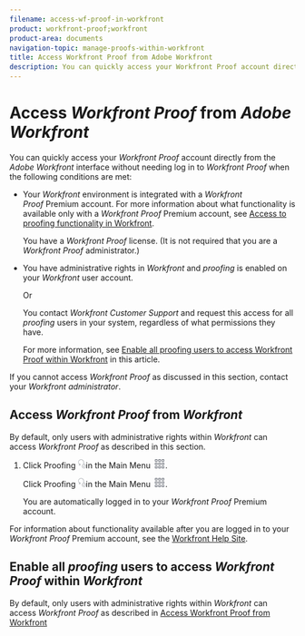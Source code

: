 ```yaml
---
filename: access-wf-proof-in-workfront
product: workfront-proof;workfront
product-area: documents
navigation-topic: manage-proofs-within-workfront
title: Access Workfront Proof from Adobe Workfront
description: You can quickly access your Workfront Proof account directly from the Adobe Workfront interface without needing log in to Workfront Proof when the following conditions are met:
---
```


# Access *Workfront Proof* from *Adobe Workfront*

You can quickly access your *Workfront Proof*&nbsp;account directly from the *Adobe Workfront* interface without&nbsp;needing log in to *Workfront Proof*&nbsp;when the following conditions are met:

* Your *Workfront* environment is integrated with a *Workfront Proof*&nbsp;Premium account. For more information about what functionality is available only with a *Workfront Proof*&nbsp;Premium account, see [Access to proofing functionality in Workfront](../../../administration-and-setup/manage-workfront/configure-proofing/access-to-proofing-functionality.md).

  You have a *Workfront Proof*&nbsp;license. (It is not required that you are a *Workfront Proof*&nbsp;administrator.)

* You have administrative rights in *Workfront* and *proofing* is enabled on your *Workfront* user account.

  Or

  You contact *Workfront Customer Support* and request this access for&nbsp;all *proofing* users in your system, regardless of what permissions they have.

  For more information, see [Enable all proofing users to access Workfront Proof within Workfront](#enabling-all-proofing-users-to-access-proofhq)&nbsp;in this article.

If you cannot access *Workfront Proof*&nbsp;as discussed in this section, contact your *Workfront administrator*.

## Access *Workfront Proof*&nbsp;from *Workfront*

By default, only users with administrative rights within *Workfront* can access *Workfront Proof* as described in this section.&nbsp;

<ol> 
 <li value="1"> <draft-comment>
   <p data-mc-conditions="QuicksilverOrClassic.Quicksilver">Click Proofing <img src="assets/proofing-main-menu.png">in the Main Menu <img src="assets/main-menu-icon.png">.</p>
  </draft-comment><p data-mc-conditions="QuicksilverOrClassic.Quicksilver">Click Proofing <img src="assets/proofing-main-menu.png">in the Main Menu <img src="assets/main-menu-icon.png">.</p> <p>You are automatically logged in to your <em>Workfront Proof</em> Premium account.</p> </li> 
</ol>

For information about functionality available after you are logged in to your *Workfront Proof* Premium account, see the [Workfront Help Site](https://support.workfront.com).

## Enable all *proofing* users to access *Workfront Proof*&nbsp;within *Workfront*

By default, only users with administrative rights within *Workfront* can access *Workfront Proof* as described in [Access Workfront Proof from Workfront](#accessing-proofhq-within-workfront)

